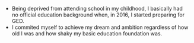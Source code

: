- Being deprived from attending school in my childhood, I basically had no official education background when, in 2016, I started preparing for GED.
- I commited myself to achieve my dream and ambition regardless of how old I was and how shaky my basic education foundation was.
